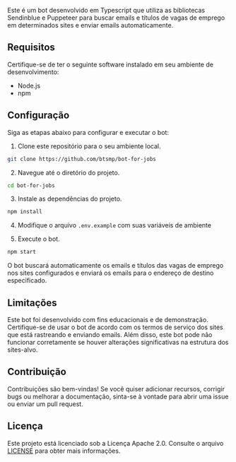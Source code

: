 
Este é um bot desenvolvido em Typescript que utiliza as bibliotecas Sendinblue e Puppeteer para buscar emails e títulos de vagas de emprego em determinados sites e enviar emails automaticamente.

## Requisitos

Certifique-se de ter o seguinte software instalado em seu ambiente de desenvolvimento:

- Node.js
- npm 

## Configuração

Siga as etapas abaixo para configurar e executar o bot:

1. Clone este repositório para o seu ambiente local.

```bash
git clone https://github.com/btsmp/bot-for-jobs
```

2. Navegue até o diretório do projeto.

```bash
cd bot-for-jobs
```

3. Instale as dependências do projeto.

```bash
npm install
```


4. Modifique o arquivo `.env.example` com suas variáveis de ambiente


5. Execute o bot.

```bash
npm start
```

O bot buscará automaticamente os emails e títulos das vagas de emprego nos sites configurados e enviará os emails para o endereço de destino especificado.


## Limitações

Este bot foi desenvolvido com fins educacionais e de demonstração. Certifique-se de usar o bot de acordo com os termos de serviço dos sites que está rastreando e enviando emails. Além disso, este bot pode não funcionar corretamente se houver alterações significativas na estrutura dos sites-alvo.

## Contribuição

Contribuições são bem-vindas! Se você quiser adicionar recursos, corrigir bugs ou melhorar a documentação, sinta-se à vontade para abrir uma issue ou enviar um pull request.

## Licença

Este projeto está licenciado sob a Licença Apache 2.0. Consulte o arquivo [LICENSE]("https://raw.githubusercontent.com/btsmp/bot-for-jobs/master/LICENSE") para obter mais informações.